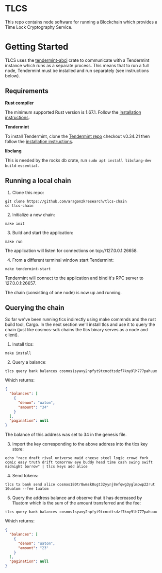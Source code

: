 # TLCS

This repo contains node software for running a Blockchain which provides a Time Lock Cryptography Service.

# Getting Started

TLCS uses the [tendermint-abci](https://crates.io/crates/tendermint-abci) crate to communicate with a Tendermint instance which runs as a separate process. This means that to run a full node, Tendermint must be installed and run separately (see instructions below).

## Requirements

**Rust compiler**

The minimum supported Rust version is 1.67.1. Follow the [installation instructions](https://doc.rust-lang.org/book/ch01-01-installation.html).

**Tendermint**

To install Tendermint, clone the [Tendermint repo](https://github.com/tendermint/tendermint) checkout v0.34.21 then follow the [installation instructions](https://github.com/tendermint/tendermint/blob/v0.34.21/docs/introduction/install.md).

**libclang**

This is needed by the rocks db crate, run `sudo apt install libclang-dev build-essential`.

## Running a local chain

1. Clone this repo:

```console
git clone https://github.com/aragonzkresearch/tlcs-chain
cd tlcs-chain
```

2. Initialize a new chain:

```console
make init
```

3. Build and start the application:

```console
make run
```

The application will listen for connections on tcp://127.0.0.1:26658.

4. From a different terminal window start Tendermint:

```console
make tendermint-start
```

Tendermint will connect to the application and bind it's RPC server to 127.0.0.1:26657.

The chain (consisting of one node) is now up and running.


## Querying the chain

So far we've been running tlcs indirectly using make commnds and the rust build tool, Cargo. In the next
section we'll install tlcs and use it to query the chain (just like cosmos-sdk chains the tlcs binary serves as a
node and client).

1. Install tlcs:

```console
make install
```

2. Query a balance:

```console
tlcs query bank balances cosmos1syavy2npfyt9tcncdtsdzf7kny9lh777pahuux
```

Which returns:

```json
{
  "balances": [
    {
      "denom": "uatom",
      "amount": "34"
    }
  ],
  "pagination": null
}
```

The balance of this address was set to 34 in the genesis file.

3. Import the key corresponding to the above address into the tlcs key store:

```console
echo "race draft rival universe maid cheese steel logic crowd fork comic easy truth drift tomorrow eye buddy head time cash swing swift midnight borrow" | tlcs keys add alice
```

4. Send tokens:

```console
tlcs tx bank send alice cosmos180tr8wmsk8ugt32yynj8efqwg3yglmpwp22rut 10uatom --fee 1uatom
```

5. Query the address balance and observe that it has decreased by 11uatom which is the sum of the amount transferred and the fee:

```console
tlcs query bank balances cosmos1syavy2npfyt9tcncdtsdzf7kny9lh777pahuux
```

Which returns:

```json
{
  "balances": [
    {
      "denom": "uatom",
      "amount": "23"
    }
  ],
  "pagination": null
}

```
